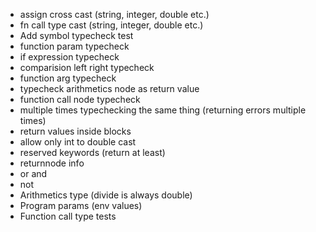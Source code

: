 - assign cross cast (string, integer, double etc.)
- fn call type cast (string, integer, double etc.)
- Add symbol typecheck test
- function param typecheck
- if expression typecheck
- comparision left right typecheck
- function arg typecheck
- typecheck arithmetics node as return value
- function call node typecheck
- multiple times typechecking the same thing (returning errors multiple times)
- return values inside blocks
- allow only int to double cast
- reserved keywords (return at least)
- returnnode info
- or and
- not
- Arithmetics type (divide is always double)
- Program params (env values)
- Function call type tests
